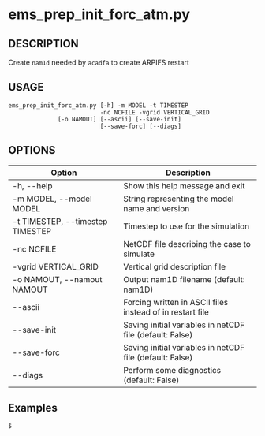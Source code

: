 # ems\_prep\_init\_forc\_atm.py

## DESCRIPTION
Create `nam1d` needed by `acadfa` to create ARPIFS restart

## USAGE
```shell
ems_prep_init_forc_atm.py [-h] -m MODEL -t TIMESTEP
                          -nc NCFILE -vgrid VERTICAL_GRID 
			  [-o NAMOUT] [--ascii] [--save-init]
                          [--save-forc] [--diags]
```

## OPTIONS

| Option                              | Description                                              |
|----------------------------------|----------------------------------------------------------|
| -h, --help                       |Show this help message and exit                           |
| -m MODEL, --model MODEL          |String representing the model name and version            |
| -t TIMESTEP, --timestep TIMESTEP |Timestep to use for the simulation                        |
| -nc NCFILE                       |NetCDF file describing the case to simulate               |
| -vgrid VERTICAL\_GRID            |Vertical grid description file                            |
| -o NAMOUT, --namout NAMOUT       |Output nam1D filename (default: nam1D)                    |
| --ascii                          |Forcing written in ASCII files instead of in restart file |
| --save-init                      |Saving initial variables in netCDF file (default: False)  |
| --save-forc                      |Saving initial variables in netCDF file (default: False)  |
| --diags                          |Perform some diagnostics (default: False)                 |

## Examples

```shell
$ 
```
